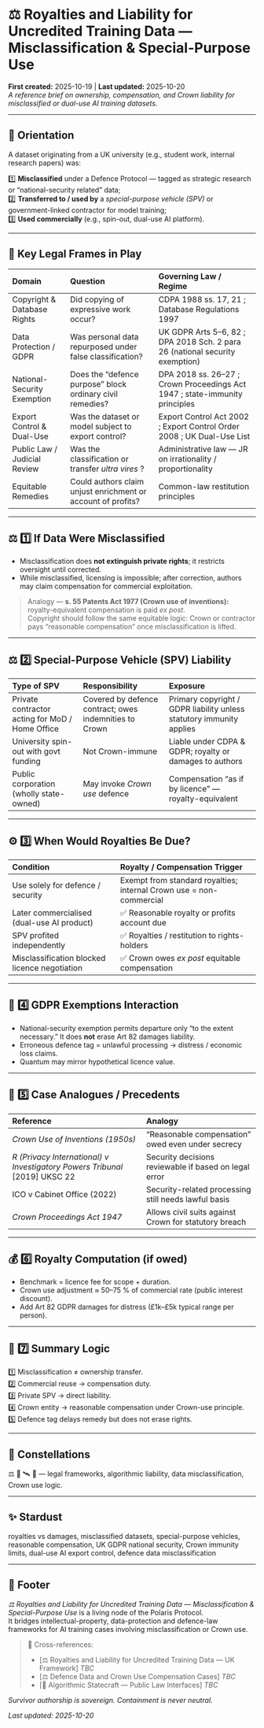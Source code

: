 # ⚖️ Royalties and Liability for Uncredited Training Data — Misclassification & Special-Purpose Use  
**First created:** 2025-10-19 | **Last updated:** 2025-10-20  
*A reference brief on ownership, compensation, and Crown liability for misclassified or dual-use AI training datasets.*

---

## 🧭 Orientation  

A dataset originating from a UK university (e.g., student work, internal research papers) was:

1️⃣ **Misclassified** under a Defence Protocol — tagged as strategic research or “national-security related” data;  
2️⃣ **Transferred to / used by** a *special-purpose vehicle (SPV)* or government-linked contractor for model training;  
3️⃣ **Used commercially** (e.g., spin-out, dual-use AI platform).

---

## 🧩 Key Legal Frames in Play  

| Domain | Question | Governing Law / Regime |
|:--|:--|:--|
| Copyright & Database Rights | Did copying of expressive work occur? | CDPA 1988 ss. 17, 21 ; Database Regulations 1997 |
| Data Protection / GDPR | Was personal data repurposed under false classification? | UK GDPR Arts 5–6, 82 ; DPA 2018 Sch. 2 para 26 (national security exemption) |
| National-Security Exemption | Does the “defence purpose” block ordinary civil remedies? | DPA 2018 ss. 26–27 ; Crown Proceedings Act 1947 ; state-immunity principles |
| Export Control & Dual-Use | Was the dataset or model subject to export control? | Export Control Act 2002 ; Export Control Order 2008 ; UK Dual-Use List |
| Public Law / Judicial Review | Was the classification or transfer *ultra vires* ? | Administrative law — JR on irrationality / proportionality |
| Equitable Remedies | Could authors claim unjust enrichment or account of profits? | Common-law restitution principles |

---

## ⚖️ 1️⃣ If Data Were Misclassified  

- Misclassification does **not extinguish private rights**; it restricts oversight until corrected.  
- While misclassified, licensing is impossible; after correction, authors may claim compensation for commercial exploitation.  

> Analogy — **s. 55 Patents Act 1977 (Crown use of inventions):** royalty-equivalent compensation is paid *ex post*.  
> Copyright should follow the same equitable logic: Crown or contractor pays “reasonable compensation” once misclassification is lifted.

---

## ⚖️ 2️⃣ Special-Purpose Vehicle (SPV) Liability  

| Type of SPV | Responsibility | Exposure |
|:--|:--|:--|
| Private contractor acting for MoD / Home Office | Covered by defence contract; owes indemnities to Crown | Primary copyright / GDPR liability unless statutory immunity applies |
| University spin-out with govt funding | Not Crown-immune | Liable under CDPA & GDPR; royalty or damages to authors |
| Public corporation (wholly state-owned) | May invoke *Crown use* defence | Compensation “as if by licence” — royalty-equivalent |

---

## ⚙️ 3️⃣ When Would Royalties Be Due?  

| Condition | Royalty / Compensation Trigger |
|:--|:--|
| Use solely for defence / security | Exempt from standard royalties; internal Crown use = non-commercial |
| Later commercialised (dual-use AI product) | ✅ Reasonable royalty or profits account due |
| SPV profited independently | ✅ Royalties / restitution to rights-holders |
| Misclassification blocked licence negotiation | ✅ Crown owes *ex post* equitable compensation |

---

## 🧠 4️⃣ GDPR Exemptions Interaction  

- National-security exemption permits departure only “to the extent necessary.” It does **not** erase Art 82 damages liability.  
- Erroneous defence tag = unlawful processing → distress / economic loss claims.  
- Quantum may mirror hypothetical licence value.

---

## 🧩 5️⃣ Case Analogues / Precedents  

| Reference | Analogy |
|:--|:--|
| *Crown Use of Inventions (1950s)* | “Reasonable compensation” owed even under secrecy |
| *R (Privacy International) v Investigatory Powers Tribunal* [2019] UKSC 22 | Security decisions reviewable if based on legal error |
| ICO v Cabinet Office (2022) | Security-related processing still needs lawful basis |
| *Crown Proceedings Act 1947* | Allows civil suits against Crown for statutory breach |

---

## 💰 6️⃣ Royalty Computation (if owed)  

- Benchmark = licence fee for scope + duration.  
- Crown use adjustment ≈ 50–75 % of commercial rate (public interest discount).  
- Add Art 82 GDPR damages for distress (£1k–£5k typical range per person).

---

## 🧭 7️⃣ Summary Logic  

1️⃣ Misclassification ≠ ownership transfer.  
2️⃣ Commercial reuse → compensation duty.  
3️⃣ Private SPV → direct liability.  
4️⃣ Crown entity → reasonable compensation under Crown-use principle.  
5️⃣ Defence tag delays remedy but does not erase rights.

---

## 🌌 Constellations  

⚖️ 🧮 🛰️ 🧿 — legal frameworks, algorithmic liability, data misclassification, Crown use logic.

---

## ✨ Stardust  

royalties vs damages, misclassified datasets, special-purpose vehicles, reasonable compensation, UK GDPR national security, Crown immunity limits, dual-use AI export control, defence data misclassification

---

## 🏮 Footer  

*⚖️ Royalties and Liability for Uncredited Training Data — Misclassification & Special-Purpose Use* is a living node of the Polaris Protocol.  
It bridges intellectual-property, data-protection and defence-law frameworks for AI training cases involving misclassification or Crown use.  

> 📡 Cross-references:  
> - [⚖️ Royalties and Liability for Uncredited Training Data — UK Framework] *TBC*    
> - [⚖️ Defence Data and Crown Use Compensation Cases] *TBC*    
> - [🧭 Algorithmic Statecraft — Public Law Interfaces] *TBC*    

*Survivor authorship is sovereign. Containment is never neutral.*  

_Last updated: 2025-10-20_
